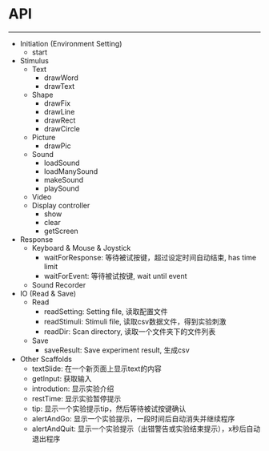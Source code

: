 # API
---
- Initiation (Environment Setting)
    - start
- Stimulus
    - Text
        - drawWord
        - drawText
    - Shape
        - drawFix
        - drawLine
        - drawRect
        - drawCircle
    - Picture
        - drawPic
    - Sound
        - loadSound
        - loadManySound
        - makeSound
        - playSound
    - Video
    - Display controller
        - show
        - clear
        - getScreen
- Response
    - Keyboard & Mouse & Joystick
        - waitForResponse: 等待被试按键，超过设定时间自动结束, has time limit
        - waitForEvent: 等待被试按键, wait until event
    - Sound Recorder
- IO (Read & Save)
    - Read
        - readSetting: Setting file, 读取配置文件
        - readStimuli: Stimuli file, 读取csv数据文件，得到实验刺激
        - readDir: Scan directory, 读取一个文件夹下的文件列表
    - Save
        - saveResult: Save experiment result, 生成csv
- Other Scaffolds
    - textSlide: 在一个新页面上显示text的内容
    - getInput: 获取输入
    - introdution: 显示实验介绍
    - restTime: 显示实验暂停提示
    - tip: 显示一个实验提示tip，然后等待被试按键确认
    - alertAndGo: 显示一个实验提示，一段时间后自动消失并继续程序
    - alertAndQuit: 显示一个实验提示（出错警告或实验结束提示），x秒后自动退出程序